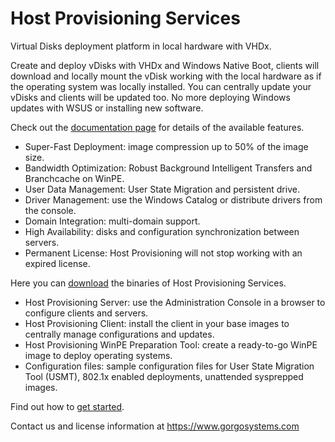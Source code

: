 # Host Provisioning Services
Virtual Disks deployment platform in local hardware with VHDx.

Create and deploy vDisks with VHDx and Windows Native Boot, clients will download and locally mount the vDisk working with the local hardware as if the operating system was locally installed. You can centrally update your vDisks and clients will be updated too. No more deploying Windows updates with WSUS or installing new software.

Check out the [documentation page](https://doc.gorgosystems.com) for details of the available features.

- Super-Fast Deployment: image compression up to 50% of the image size.
- Bandwidth Optimization: Robust Background Intelligent Transfers and Branchcache on WinPE.
- User Data Management: User State Migration and persistent drive.
- Driver Management: use the Windows Catalog or distribute drivers from the console.
- Domain Integration: multi-domain support.
- High Availability: disks and configuration synchronization between servers.
- Permanent License: Host Provisioning will not stop working with an expired license.

Here you can [download](https://github.com/GorgoSystems/Host-Provisioning-Services/releases/latest) the binaries of Host Provisioning Services.

- Host Provisioning Server: use the Administration Console in a browser to configure clients and servers.
- Host Provisioning Client: install the client in your base images to centrally manage configurations and updates.
- Host Provisioning WinPE Preparation Tool: create a ready-to-go WinPE image to deploy operating systems.
- Configuration files: sample configuration files for User State Migration Tool (USMT), 802.1x enabled deployments, unattended sysprepped images.

Find out how to [get started](https://doc.gorgosystems.com/getting-started/install-server).

Contact us and license information at https://www.gorgosystems.com
